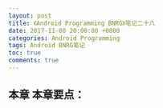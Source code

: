 ```yaml
---
layout: post
title: 《Android Programming BNRG》笔记二十八
date: 2017-11-08 20:00:00 +0800
categories: Android Programming
tags: Android BNRG笔记
toc: true
comments: true
---
```

本章
本章要点：
- 
<!-- more -->

